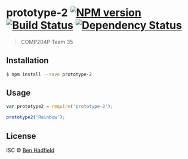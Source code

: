 # prototype-2 [![NPM version][npm-image]][npm-url] [![Build Status][travis-image]][travis-url] [![Dependency Status][daviddm-image]][daviddm-url]
> COMP204P Team 35

## Installation

```sh
$ npm install --save prototype-2
```

## Usage

```js
var prototype2 = require('prototype-2');

prototype2('Rainbow');
```
## License

ISC © [Ben Hadfield]()


[npm-image]: https://badge.fury.io/js/prototype-2.svg
[npm-url]: https://npmjs.org/package/prototype-2
[travis-image]: https://travis-ci.org/comp204p-team35/prototype-2.svg?branch=master
[travis-url]: https://travis-ci.org/comp204p-team35/prototype-2
[daviddm-image]: https://david-dm.org/comp204p-team35/prototype-2.svg?theme=shields.io
[daviddm-url]: https://david-dm.org/comp204p-team35/prototype-2

